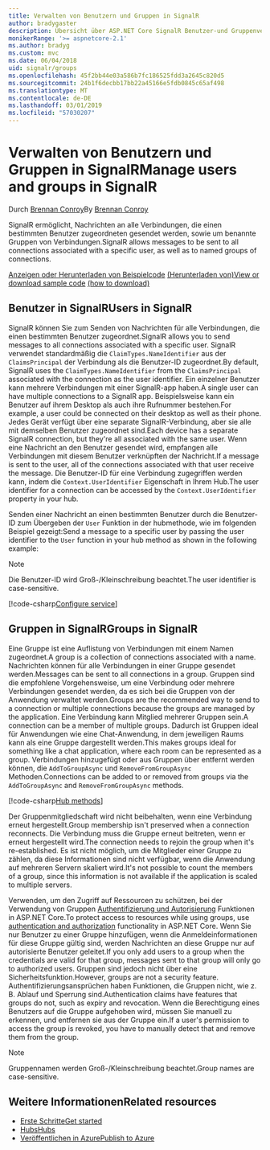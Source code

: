 ```yaml
---
title: Verwalten von Benutzern und Gruppen in SignalR
author: bradygaster
description: Übersicht über ASP.NET Core SignalR Benutzer-und Gruppenverwaltung.
monikerRange: '>= aspnetcore-2.1'
ms.author: bradyg
ms.custom: mvc
ms.date: 06/04/2018
uid: signalr/groups
ms.openlocfilehash: 45f2bb44e03a586b7fc186525fdd3a2645c820d5
ms.sourcegitcommit: 24b1f6decbb17bb22a45166e5fdb0845c65af498
ms.translationtype: MT
ms.contentlocale: de-DE
ms.lasthandoff: 03/01/2019
ms.locfileid: "57030207"
---
```

# <a name="manage-users-and-groups-in-signalr"></a><span data-ttu-id="8ba06-103">Verwalten von Benutzern und Gruppen in SignalR</span><span class="sxs-lookup"><span data-stu-id="8ba06-103">Manage users and groups in SignalR</span></span>

<span data-ttu-id="8ba06-104">Durch [Brennan Conroy](https://github.com/BrennanConroy)</span><span class="sxs-lookup"><span data-stu-id="8ba06-104">By [Brennan Conroy](https://github.com/BrennanConroy)</span></span>

<span data-ttu-id="8ba06-105">SignalR ermöglicht, Nachrichten an alle Verbindungen, die einen bestimmten Benutzer zugeordneten gesendet werden, sowie um benannte Gruppen von Verbindungen.</span><span class="sxs-lookup"><span data-stu-id="8ba06-105">SignalR allows messages to be sent to all connections associated with a specific user, as well as to named groups of connections.</span></span>

<span data-ttu-id="8ba06-106">[Anzeigen oder Herunterladen von Beispielcode](https://github.com/aspnet/Docs/tree/master/aspnetcore/signalr/groups/sample/) [(Herunterladen von)](xref:index#how-to-download-a-sample)</span><span class="sxs-lookup"><span data-stu-id="8ba06-106">[View or download sample code](https://github.com/aspnet/Docs/tree/master/aspnetcore/signalr/groups/sample/) [(how to download)](xref:index#how-to-download-a-sample)</span></span>

## <a name="users-in-signalr"></a><span data-ttu-id="8ba06-107">Benutzer in SignalR</span><span class="sxs-lookup"><span data-stu-id="8ba06-107">Users in SignalR</span></span>

<span data-ttu-id="8ba06-108">SignalR können Sie zum Senden von Nachrichten für alle Verbindungen, die einen bestimmten Benutzer zugeordnet.</span><span class="sxs-lookup"><span data-stu-id="8ba06-108">SignalR allows you to send messages to all connections associated with a specific user.</span></span> <span data-ttu-id="8ba06-109">SignalR verwendet standardmäßig die `ClaimTypes.NameIdentifier` aus der `ClaimsPrincipal` der Verbindung als die Benutzer-ID zugeordnet.</span><span class="sxs-lookup"><span data-stu-id="8ba06-109">By default, SignalR uses the `ClaimTypes.NameIdentifier` from the `ClaimsPrincipal` associated with the connection as the user identifier.</span></span> <span data-ttu-id="8ba06-110">Ein einzelner Benutzer kann mehrere Verbindungen mit einer SignalR-app haben.</span><span class="sxs-lookup"><span data-stu-id="8ba06-110">A single user can have multiple connections to a SignalR app.</span></span> <span data-ttu-id="8ba06-111">Beispielsweise kann ein Benutzer auf ihrem Desktop als auch ihre Rufnummer bestehen.</span><span class="sxs-lookup"><span data-stu-id="8ba06-111">For example, a user could be connected on their desktop as well as their phone.</span></span> <span data-ttu-id="8ba06-112">Jedes Gerät verfügt über eine separate SignalR-Verbindung, aber sie alle mit demselben Benutzer zugeordnet sind.</span><span class="sxs-lookup"><span data-stu-id="8ba06-112">Each device has a separate SignalR connection, but they're all associated with the same user.</span></span> <span data-ttu-id="8ba06-113">Wenn eine Nachricht an den Benutzer gesendet wird, empfangen alle Verbindungen mit diesem Benutzer verknüpften der Nachricht.</span><span class="sxs-lookup"><span data-stu-id="8ba06-113">If a message is sent to the user, all of the connections associated with that user receive the message.</span></span> <span data-ttu-id="8ba06-114">Die Benutzer-ID für eine Verbindung zugegriffen werden kann, indem die `Context.UserIdentifier` Eigenschaft in Ihrem Hub.</span><span class="sxs-lookup"><span data-stu-id="8ba06-114">The user identifier for a connection can be accessed by the `Context.UserIdentifier` property in your hub.</span></span>

<span data-ttu-id="8ba06-115">Senden einer Nachricht an einen bestimmten Benutzer durch die Benutzer-ID zum Übergeben der `User` Funktion in der hubmethode, wie im folgenden Beispiel gezeigt:</span><span class="sxs-lookup"><span data-stu-id="8ba06-115">Send a message to a specific user by passing the user identifier to the `User` function in your hub method as shown in the following example:</span></span>

> [!NOTE]
> <span data-ttu-id="8ba06-116">Die Benutzer-ID wird Groß-/Kleinschreibung beachtet.</span><span class="sxs-lookup"><span data-stu-id="8ba06-116">The user identifier is case-sensitive.</span></span>

[!code-csharp[Configure service](groups/sample/hubs/chathub.cs?range=29-32)]

## <a name="groups-in-signalr"></a><span data-ttu-id="8ba06-117">Gruppen in SignalR</span><span class="sxs-lookup"><span data-stu-id="8ba06-117">Groups in SignalR</span></span>

<span data-ttu-id="8ba06-118">Eine Gruppe ist eine Auflistung von Verbindungen mit einem Namen zugeordnet.</span><span class="sxs-lookup"><span data-stu-id="8ba06-118">A group is a collection of connections associated with a name.</span></span> <span data-ttu-id="8ba06-119">Nachrichten können für alle Verbindungen in einer Gruppe gesendet werden.</span><span class="sxs-lookup"><span data-stu-id="8ba06-119">Messages can be sent to all connections in a group.</span></span> <span data-ttu-id="8ba06-120">Gruppen sind die empfohlene Vorgehensweise, um eine Verbindung oder mehrere Verbindungen gesendet werden, da es sich bei die Gruppen von der Anwendung verwaltet werden.</span><span class="sxs-lookup"><span data-stu-id="8ba06-120">Groups are the recommended way to send to a connection or multiple connections because the groups are managed by the application.</span></span> <span data-ttu-id="8ba06-121">Eine Verbindung kann Mitglied mehrerer Gruppen sein.</span><span class="sxs-lookup"><span data-stu-id="8ba06-121">A connection can be a member of multiple groups.</span></span> <span data-ttu-id="8ba06-122">Dadurch ist Gruppen ideal für Anwendungen wie eine Chat-Anwendung, in dem jeweiligen Raums kann als eine Gruppe dargestellt werden.</span><span class="sxs-lookup"><span data-stu-id="8ba06-122">This makes groups ideal for something like a chat application, where each room can be represented as a group.</span></span> <span data-ttu-id="8ba06-123">Verbindungen hinzugefügt oder aus Gruppen über entfernt werden können, die `AddToGroupAsync` und `RemoveFromGroupAsync` Methoden.</span><span class="sxs-lookup"><span data-stu-id="8ba06-123">Connections can be added to or removed from groups via the `AddToGroupAsync` and `RemoveFromGroupAsync` methods.</span></span>

[!code-csharp[Hub methods](groups/sample/hubs/chathub.cs?range=15-27)]

<span data-ttu-id="8ba06-124">Der Gruppenmitgliedschaft wird nicht beibehalten, wenn eine Verbindung erneut hergestellt.</span><span class="sxs-lookup"><span data-stu-id="8ba06-124">Group membership isn't preserved when a connection reconnects.</span></span> <span data-ttu-id="8ba06-125">Die Verbindung muss die Gruppe erneut beitreten, wenn er erneut hergestellt wird.</span><span class="sxs-lookup"><span data-stu-id="8ba06-125">The connection needs to rejoin the group when it's re-established.</span></span> <span data-ttu-id="8ba06-126">Es ist nicht möglich, um die Mitglieder einer Gruppe zu zählen, da diese Informationen sind nicht verfügbar, wenn die Anwendung auf mehreren Servern skaliert wird.</span><span class="sxs-lookup"><span data-stu-id="8ba06-126">It's not possible to count the members of a group, since this information is not available if the application is scaled to multiple servers.</span></span>

<span data-ttu-id="8ba06-127">Verwenden, um den Zugriff auf Ressourcen zu schützen, bei der Verwendung von Gruppen [Authentifizierung und Autorisierung](xref:signalr/authn-and-authz) Funktionen in ASP.NET Core.</span><span class="sxs-lookup"><span data-stu-id="8ba06-127">To protect access to resources while using groups, use [authentication and authorization](xref:signalr/authn-and-authz) functionality in ASP.NET Core.</span></span> <span data-ttu-id="8ba06-128">Wenn Sie nur Benutzer zu einer Gruppe hinzufügen, wenn die Anmeldeinformationen für diese Gruppe gültig sind, werden Nachrichten an diese Gruppe nur auf autorisierte Benutzer geleitet.</span><span class="sxs-lookup"><span data-stu-id="8ba06-128">If you only add users to a group when the credentials are valid for that group, messages sent to that group will only go to authorized users.</span></span> <span data-ttu-id="8ba06-129">Gruppen sind jedoch nicht über eine Sicherheitsfunktion.</span><span class="sxs-lookup"><span data-stu-id="8ba06-129">However, groups are not a security feature.</span></span> <span data-ttu-id="8ba06-130">Authentifizierungsansprüchen haben Funktionen, die Gruppen nicht, wie z. B. Ablauf und Sperrung sind.</span><span class="sxs-lookup"><span data-stu-id="8ba06-130">Authentication claims have features that groups do not, such as expiry and revocation.</span></span> <span data-ttu-id="8ba06-131">Wenn die Berechtigung eines Benutzers auf die Gruppe aufgehoben wird, müssen Sie manuell zu erkennen, und entfernen sie aus der Gruppe ein.</span><span class="sxs-lookup"><span data-stu-id="8ba06-131">If a user's permission to access the group is revoked, you have to manually detect that and remove them from the group.</span></span>

> [!NOTE]
> <span data-ttu-id="8ba06-132">Gruppennamen werden Groß-/Kleinschreibung beachtet.</span><span class="sxs-lookup"><span data-stu-id="8ba06-132">Group names are case-sensitive.</span></span>

## <a name="related-resources"></a><span data-ttu-id="8ba06-133">Weitere Informationen</span><span class="sxs-lookup"><span data-stu-id="8ba06-133">Related resources</span></span>

* [<span data-ttu-id="8ba06-134">Erste Schritte</span><span class="sxs-lookup"><span data-stu-id="8ba06-134">Get started</span></span>](xref:tutorials/signalr)
* [<span data-ttu-id="8ba06-135">Hubs</span><span class="sxs-lookup"><span data-stu-id="8ba06-135">Hubs</span></span>](xref:signalr/hubs)
* [<span data-ttu-id="8ba06-136">Veröffentlichen in Azure</span><span class="sxs-lookup"><span data-stu-id="8ba06-136">Publish to Azure</span></span>](xref:signalr/publish-to-azure-web-app)
